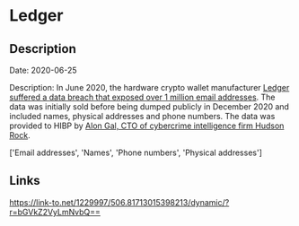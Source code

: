 # Ledger

## Description

Date: 2020-06-25

Description:
In June 2020, the hardware crypto wallet manufacturer <a href="https://www.ledger.com/addressing-the-july-2020-e-commerce-and-marketing-data-breach" target="_blank" rel="noopener">Ledger suffered a data breach that exposed over 1 million email addresses</a>. The data was initially sold before being dumped publicly in December 2020 and included names, physical addresses and phone numbers. The data was provided to HIBP by <a href="https://twitter.com/UnderTheBreach" target="_blank" rel="noopener">Alon Gal, CTO of cybercrime intelligence firm Hudson Rock</a>.


['Email addresses', 'Names', 'Phone numbers', 'Physical addresses']

## Links

https://link-to.net/1229997/506.81713015398213/dynamic/?r=bGVkZ2VyLmNvbQ==
